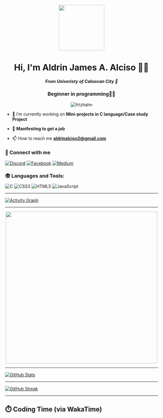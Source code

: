 <div align="center">
  <img height="150" src="https://miro.medium.com/v2/1*tGHAV9yItR_FISNYM7HGqQ.gif"  />
</div>

<h1 align="center">Hi, I'm Aldrin James A. Alciso 👨‍💻</h1>
<h5 align="center">From Univeristy of Caloocan City 🏫</h1>
<h3 align="center">Beginner in programming🥀💔</h3>

<p align="center"> <img src="https://komarev.com/ghpvc/?username=frtzhahn&label=Profile%20views&color=0e75b6&style=flat" alt="frtzhahn" /> </p>


- 🤗 I’m currently working on **Mini-projects in C language/Case study Project**

- 🤞 **Manifesting to get a job**

- 📫 How to reach me **aldrinalciso2@gmail.com**


### 🤝 Connect with me

[![Discord](https://img.shields.io/badge/Discord-5865F2?style=for-the-badge&logo=discord&logoColor=white)](https://discord.com/users/drin0_o)
[![Facebook](https://img.shields.io/badge/Facebook-1877F2?style=for-the-badge&logo=facebook&logoColor=white)](https://web.facebook.com/aldrin.alciso.2024)
[![Medium](https://img.shields.io/badge/Medium-12100E?style=for-the-badge&logo=medium&logoColor=white)](https://medium.com/@liohaym)

</p>

### 😨 Languages and Tools:

![C](https://img.shields.io/badge/C-00599C?style=for-the-badge&logo=c&logoColor=white)
![CSS3](https://img.shields.io/badge/CSS3-1572B6?style=for-the-badge&logo=css3&logoColor=white)
![HTML5](https://img.shields.io/badge/HTML5-E34F26?style=for-the-badge&logo=html5&logoColor=white)
![JavaScript](https://img.shields.io/badge/JavaScript-F7DF1E?style=for-the-badge&logo=javascript&logoColor=black)


---

[![Activity Graph](https://github-readme-activity-graph.vercel.app/graph?username=frtzhahn&theme=github-dark&hide_border=true)](https://github.com/frtzhahn)

---
<div align="center">
<img height="500"src="https://wakatime.com/share/@0e8c0e7e-426d-4531-92bc-cb97f076d55f/ca56a578-d9ba-49b4-b331-1a3d49b5ebc7.svg"/>
</div>

---

[![GitHub Stats](https://github-readme-stats.vercel.app/api?username=frtzhahn&show_icons=true&theme=radical)](https://github.com/frtzhahn)

---

[![GitHub Streak](https://streak-stats.demolab.com?user=frtzhahn&theme=radical&hide_border=true)](https://git.io/streak-stats)

---

## ⏱️ Coding Time (via WakaTime)
<!--START_SECTION:waka-->
<!--END_SECTION:waka-->




